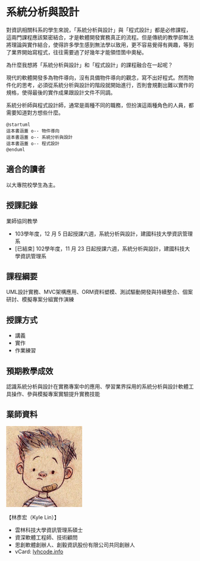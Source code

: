 # 系統分析與設計

對資訊相關科系的學生來說，「系統分析與設計」與「程式設計」都是必修課程，這兩門課程應該緊密結合，才是軟體開發實務真正的流程。但是傳統的教學卻無法將理論與實作結合，使得許多學生感到無法學以致用，更不容易覺得有興趣，等到了業界開始寫程式，往往需要過了好幾年才能領悟箇中奧秘。

為什麼我想將「系統分析與設計」和「程式設計」的課程融合在一起呢？

現代的軟體開發多為物件導向，沒有具備物件導向的觀念，寫不出好程式。然而物件化的思考，必須從系統分析與設計的階段就開始進行，否則會規劃出難以實作的規格，使得最後的實作成果跟設計文件不同調。

系統分析師與程式設計師，通常是兩種不同的職務，但扮演這兩種角色的人員，都需要知道對方想些什麼。

```uml
@startuml
這本書涵蓋 o-- 物件導向
這本書涵蓋 o-- 系統分析與設計
這本書涵蓋 o-- 程式設計
@enduml
```

## 適合的讀者

以大專院校學生為主。

## 授課記錄

業師協同教學

* 103學年度，12 月 5 日起授課六週，系統分析與設計，建國科技大學資訊管理系
* [已結束] 102學年度，11 月 23 日起授課六週，系統分析與設計，建國科技大學資訊管理系

## 課程綱要

UML設計實務、MVC架構應用、ORM資料塑模、測試驅動開發與持續整合、個案研討、模擬專案分組實作演練

## 授課方式

* 講義
* 實作
* 作業練習

## 預期教學成效

認識系統分析與設計在實務專案中的應用、學習業界採用的系統分析與設計軟體工具操作、參與模擬專案實驗提升實務技能

## 業師資料

![](lyhcode.png)

【林彥宏（Kyle Lin）】

* 雲林科技大學資訊管理系碩士
* 資深軟體工程師、技術顧問
* 思創軟體創辦人、創毅資訊股份有限公司共同創辦人
* vCard: [lyhcode.info](http://lyhcode.info)